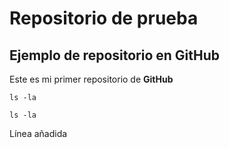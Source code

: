 # Repositorio de prueba
## Ejemplo de repositorio en GitHub
Este es mi primer repositorio de **GitHub**

	ls -la
	
`ls -la`

Línea añadida
